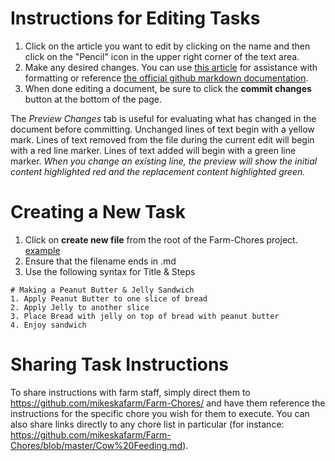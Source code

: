 # Instructions for Editing Tasks
  1. Click on the article you want to edit by clicking on the name and then click on the "Pencil" icon in the upper right corner of the text area.
  2. Make any desired changes. You can use [this article](https://github.com/adam-p/markdown-here/wiki/Markdown-Cheatsheet) for assistance with formatting or reference [the official github markdown documentation](https://github.github.com/gfm/).
  3. When done editing a document, be sure to click the **commit changes** button at the bottom of the page.
  
  The *Preview Changes* tab is useful for evaluating what has changed in the document before committing. Unchanged lines of text begin with a yellow mark. Lines of text removed from the file during the current edit will begin with a red line marker. Lines of text added will begin with a green line marker. *When you change an existing line, the preview will show the initial content highlighted red and the replacement content highlighted green.* 
  
# Creating a New Task
  1. Click on **create new file** from the root of the Farm-Chores project. [example](https://help.github.com/assets/images/help/repository/create_new_file.png)
  2. Ensure that the filename ends in .md
  3. Use the following syntax for Title & Steps
  ```
  # Making a Peanut Butter & Jelly Sandwich
  1. Apply Peanut Butter to one slice of bread
  2. Apply Jelly to another slice
  3. Place Bread with jelly on top of bread with peanut butter
  4. Enjoy sandwich
```

# Sharing Task Instructions
  To share instructions with farm staff, simply direct them to https://github.com/mikeskafarm/Farm-Chores/ and have them reference the instructions for the specific chore you wish for them to execute. You can also share links directly to any chore list in particular (for instance: https://github.com/mikeskafarm/Farm-Chores/blob/master/Cow%20Feeding.md).
